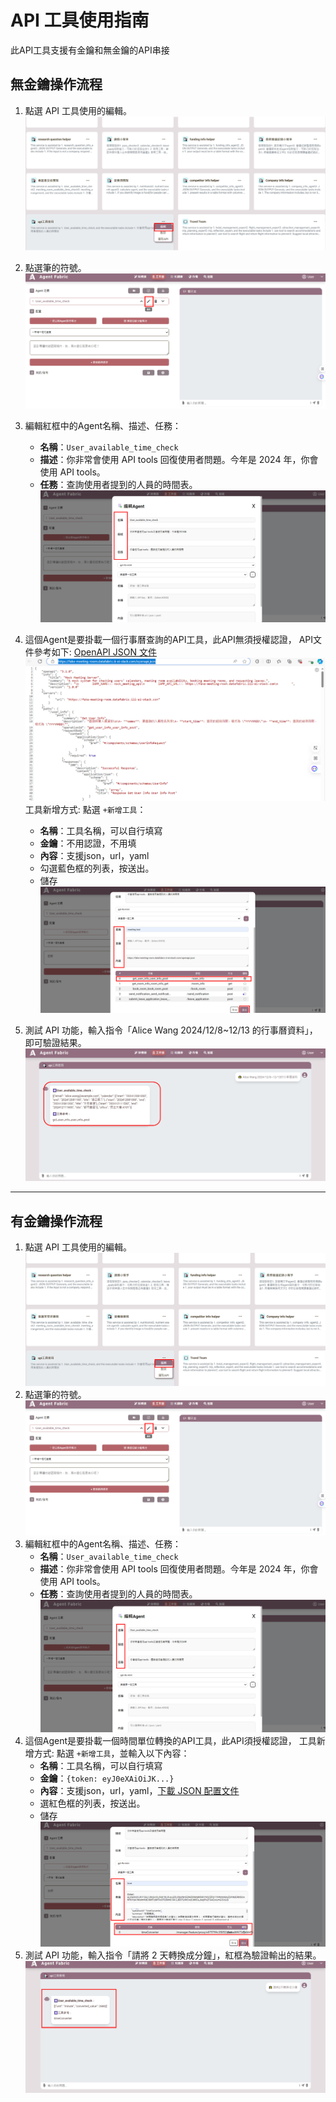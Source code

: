 # API 工具使用指南
此API工具支援有金鑰和無金鑰的API串接

## 無金鑰操作流程

1. 點選 API 工具使用的編輯。
![本地圖片](./images/ZZ.png "本地圖片示例")
2. 點選筆的符號。
![本地圖片](./images/2222222.png "本地圖片示例")
3. 編輯紅框中的Agent名稱、描述、任務：
   - **名稱**：`User_available_time_check`
   - **描述**：你非常會使用 API tools 回復使用者問題。今年是 2024 年，你會使用 API tools。
   - **任務**：查詢使用者提到的人員的時間表。
   ![本地圖片](./images/ZZZZ.png "本地圖片示例")
  
   
4. 這個Agent是要掛載一個行事曆查詢的API工具，此API無須授權認證，
API文件參考如下:
[OpenAPI JSON 文件](https://fake-meeting-room.datafabric.iii-ei-stack.com/openapi.json)
   ![本地圖片](./images/222.png "本地圖片示例")
工具新增方式: 
點選 `+新增工具`：
   - **名稱**：工具名稱，可以自行填寫
   - **金鑰**：不用認證，不用填
   - **內容**：支援json，url，yaml
   - 勾選藍色框的列表，按送出。
   - 儲存
    ![本地圖片](./images/666.png "本地圖片示例")
5. 測試 API 功能，輸入指令「Alice Wang 2024/12/8~12/13 的行事曆資料」，即可驗證結果。
 ![本地圖片](./images/22222.png "本地圖片示例")
---

## 有金鑰操作流程

1. 點選 API 工具使用的編輯。
 ![本地圖片](./images/222222.png "本地圖片示例")
2. 點選筆的符號。
 ![本地圖片](./images/2222222.png "本地圖片示例")
3. 編輯紅框中的Agent名稱、描述、任務：
   - **名稱**：`User_available_time_check`
   - **描述**：你非常會使用 API tools 回復使用者問題。今年是 2024 年，你會使用 API tools。
   - **任務**：查詢使用者提到的人員的時間表。
    ![本地圖片](./images/22222222.png "本地圖片示例")
4. 這個Agent是要掛載一個時間單位轉換的API工具，此API須授權認證，
工具新增方式: 
點選 `+新增工具`，並輸入以下內容：
   - **名稱**：工具名稱，可以自行填寫
   - **金鑰**：`{token: eyJ0eXAiOiJK...}`
   - **內容**：支援json，url，yaml，[下載 JSON 配置文件](./example_data/openapi_tool_example.json)
   - 選紅色框的列表，按送出。
   - 儲存
    ![本地圖片](./images/777.png "本地圖片示例")
5. 測試 API 功能，輸入指令「請將 2 天轉換成分鐘」，紅框為驗證輸出的結果。
 ![本地圖片](./images/2222222222.png "本地圖片示例")